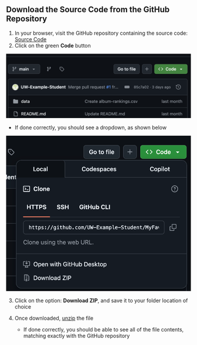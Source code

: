 <!-- _sidebar.md -->

## Download the Source Code from the GitHub Repository

1) In your browser, visit the GitHub repository containing the source code: [Source Code](https://github.com/UW-Example-Student/MyFavoriteAlbums)
2) Click on the green **Code** button
   
  ![Source 1](396_1.png)


   - If done correctly, you should see a dropdown, as shown below

   ![Source 2](image.png)

3) Click on the option: **Download ZIP**, and save it to your folder location of choice

4) Once downloaded, [unzip](https://support.microsoft.com/en-us/windows/zip-and-unzip-files-8d28fa72-f2f9-712f-67df-f80cf89fd4e5) the file
   - If done correctly, you should be able to see all of the file contents, matching exactly with the GitHub repository
